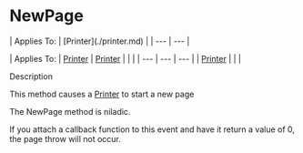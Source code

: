




<h1 class="heading"><span class="name">NewPage</span></h1>
| Applies To: | [Printer](./printer.md) |
| --- | ---  |

| Applies To: | [Printer](./printer.md) | [Printer](./printer.md) |  |  |
| --- | --- | ---  |
| [Printer](./printer.md) |  |  |


Description


This method causes a [Printer](./printer.md) to start a new page


The NewPage method is niladic.


If you attach a callback function to this event and have it return a value of 0, the page throw will not occur.



